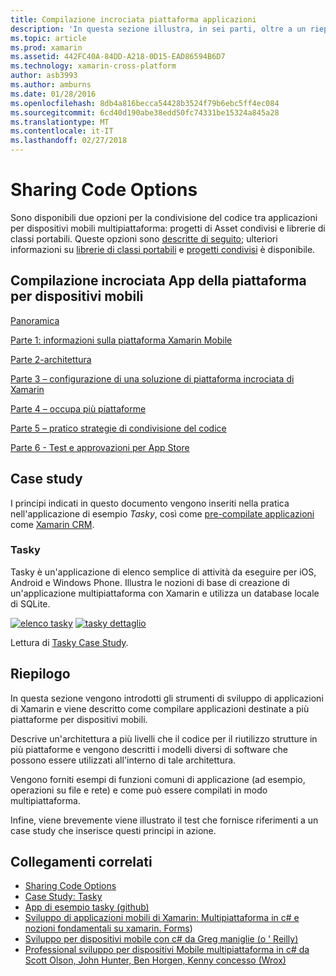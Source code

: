 ```yaml
---
title: Compilazione incrociata piattaforma applicazioni
description: 'In questa sezione illustra, in sei parti, oltre a un riepilogo delle applicazioni utilizzando la piattaforma di sviluppo di Xamarin: da comprendere il funzionamento di Xamarin per la progettazione di App per dispositivi mobili, test e la distribuzione nei vari archivi di app.'
ms.topic: article
ms.prod: xamarin
ms.assetid: 442FC40A-84DD-A218-0D15-EAD86594B6D7
ms.technology: xamarin-cross-platform
author: asb3993
ms.author: amburns
ms.date: 01/28/2016
ms.openlocfilehash: 8db4a816becca54428b3524f79b6ebc5ff4ec084
ms.sourcegitcommit: 6cd40d190abe38edd50fc74331be15324a845a28
ms.translationtype: MT
ms.contentlocale: it-IT
ms.lasthandoff: 02/27/2018
---
```

# <a name="sharing-code-options"></a>Sharing Code Options

Sono disponibili due opzioni per la condivisione del codice tra applicazioni per dispositivi mobili multipiattaforma: progetti di Asset condivisi e librerie di classi portabili. Queste opzioni sono [descritte di seguito](~/cross-platform/app-fundamentals/code-sharing.md); ulteriori informazioni su [librerie di classi portabili](~/cross-platform/app-fundamentals/pcl.md) e [progetti condivisi](~/cross-platform/app-fundamentals/shared-projects.md) è disponibile.

<a name="Sections" />

## <a name="building-cross-platform-mobile-apps"></a>Compilazione incrociata App della piattaforma per dispositivi mobili

 [Panoramica](~/cross-platform/app-fundamentals/building-cross-platform-applications/part-0-overview.md)

 [Parte 1: informazioni sulla piattaforma Xamarin Mobile](~/cross-platform/app-fundamentals/building-cross-platform-applications/part-1-understanding-the-xamarin-mobile-platform.md)

 [Parte 2-architettura](~/cross-platform/app-fundamentals/building-cross-platform-applications/part-2-architecture.md)

 [Parte 3 – configurazione di una soluzione di piattaforma incrociata di Xamarin](~/cross-platform/app-fundamentals/building-cross-platform-applications/part-3-setting-up-a-xamarin-cross-platform-solution.md)

 [Parte 4 – occupa più piattaforme](~/cross-platform/app-fundamentals/building-cross-platform-applications/part-4-platform-divergence-abstraction-divergent-implementation.md)

 [Parte 5 – pratico strategie di condivisione del codice](~/cross-platform/app-fundamentals/building-cross-platform-applications/part-5-practical-code-sharing-strategies.md)

 [Parte 6 - Test e approvazioni per App Store](~/cross-platform/app-fundamentals/building-cross-platform-applications/part-6-testing-and-app-store-approvals.md)

 <a name="Cross-Platform_Mobile_Application_Case_Studies" />


## <a name="case-studies"></a>Case study

I principi indicati in questo documento vengono inseriti nella pratica nell'applicazione di esempio *Tasky*, così come [pre-compilate applicazioni](https://xamarin.com/prebuilt) come [Xamarin CRM](https://xamarin.com/prebuilt/#xamarincrm).

 <a name="Tasky" />


### <a name="tasky"></a>Tasky

Tasky è un'applicazione di elenco semplice di attività da eseguire per iOS, Android e Windows Phone.
Illustra le nozioni di base di creazione di un'applicazione multipiattaforma con Xamarin e utilizza un database locale di SQLite.

 [ ![elenco tasky](images/iphone-list-sml.png)](images/iphone-list.png) [ ![tasky dettaglio](images/iphone-detail-sml.png)](images/iphone-detail.png)

Lettura di [Tasky Case Study](~/cross-platform/app-fundamentals/building-cross-platform-applications/case-study-tasky.md).


## <a name="summary"></a>Riepilogo

In questa sezione vengono introdotti gli strumenti di sviluppo di applicazioni di Xamarin e viene descritto come compilare applicazioni destinate a più piattaforme per dispositivi mobili.

Descrive un'architettura a più livelli che il codice per il riutilizzo strutture in più piattaforme e vengono descritti i modelli diversi di software che possono essere utilizzati all'interno di tale architettura.

Vengono forniti esempi di funzioni comuni di applicazione (ad esempio, operazioni su file e rete) e come può essere compilati in modo multipiattaforma.

Infine, viene brevemente viene illustrato il test che fornisce riferimenti a un case study che inserisce questi principi in azione.



## <a name="related-links"></a>Collegamenti correlati

- [Sharing Code Options](~/cross-platform/app-fundamentals/code-sharing.md)
- [Case Study: Tasky](~/cross-platform/app-fundamentals/building-cross-platform-applications/case-study-tasky.md)
- [App di esempio tasky (github)](https://developer.xamarin.com/samples/mobile/TaskyPortable/)
- [Sviluppo di applicazioni mobili di Xamarin: Multipiattaforma in c# e nozioni fondamentali su xamarin. Forms](http://www.amazon.com/Xamarin-Mobile-Application-Development-Cross-Platform/dp/1484202155/))
- [Sviluppo per dispositivi mobile con c# da Greg maniglie (o ' Reilly)](http://shop.oreilly.com/product/0636920024002.do)
- [Professional sviluppo per dispositivi Mobile multipiattaforma in c# da Scott Olson, John Hunter, Ben Horgen, Kenny concesso (Wrox)](http://www.wiley.com/WileyCDA/WileyTitle/productCd-1118157702.html)
